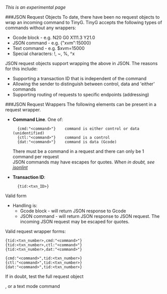 _This is an experimental page_

###JSON Request Objects
To date, there have been no request objects to wrap an incoming command to TinyG. TinyG accepts the following types of commands without any wrappers:

- Gcode block - e.g. N20 G0 X111.3 Y21.0
- JSON command - e.g. {"xvm":15000} 
- Text command - e.g. $xvm=15000
- Special characters:  !, ~, %, ^x

JSON request objects support wrapping the above in JSON. The reasons for this include:

- Supporting a transaction ID that is independent of the command
- Allowing the sender to distinguish between control, data and 'either' commands
- Supporting routing of requests to specific endpoints (addressing)

###JSON Request Wrappers
The following elements can be present in a request wrapper.

- **Command Line**. One of:

        {cmd:"<command>"}    command is either control or data (unidentified)
        {ctl:"<command>"}    command is a control
        {dat:"<command>"}    command is data (Gcode)

    There must be a command in a request and there can only be 1 command per request<br>
    JSON commands may have escapes for quotes. _When in doubt, see [jsonlint](http://jsonlint.org/)_<br>

- **Transaction ID**:

        {tid:<txn_ID>}

Valid form
  - Handling is:
    - Gcode block - will return JSON response to Gcode
    - JSON command - will return JSON response to JSON request. The incoming JSON request may be escaped for quotes. 


Valid request wrapper forms:

    {tid:<txn_number>,cmd:"<command>"}
    {tid:<txn_number>,ctl:"<command>"}
    {tid:<txn_number>,dat:"<command>"}

    {cmd:"<command>",tid:<txn_number>}
    {ctl:"<command>",tid:<txn_number>}
    {dat:"<command>",tid:<txn_number>}


If in doubt, test the full request object 

, or a text mode command
